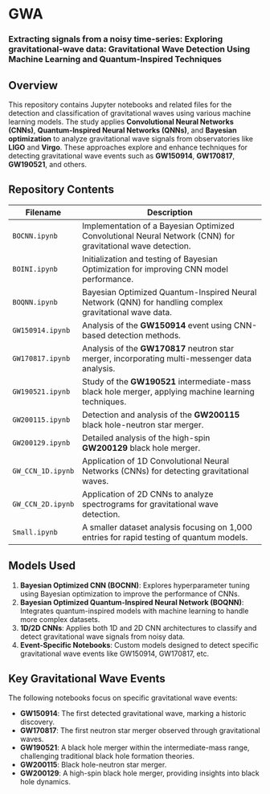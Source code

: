 # GWA
### Extracting signals from a noisy time-series: Exploring gravitational-wave data: Gravitational Wave Detection Using Machine Learning and Quantum-Inspired Techniques

## Overview

This repository contains Jupyter notebooks and related files for the detection and classification of gravitational waves using various machine learning models. The study applies **Convolutional Neural Networks (CNNs)**, **Quantum-Inspired Neural Networks (QNNs)**, and **Bayesian optimization** to analyze gravitational wave signals from observatories like **LIGO** and **Virgo**. These approaches explore and enhance techniques for detecting gravitational wave events such as **GW150914**, **GW170817**, **GW190521**, and others.

## Repository Contents

| Filename         | Description                                                                                         |
|------------------|-----------------------------------------------------------------------------------------------------|
| `BOCNN.ipynb`    | Implementation of a Bayesian Optimized Convolutional Neural Network (CNN) for gravitational wave detection. |
| `BOINI.ipynb`    | Initialization and testing of Bayesian Optimization for improving CNN model performance.            |
| `BOQNN.ipynb`    | Bayesian Optimized Quantum-Inspired Neural Network (QNN) for handling complex gravitational wave data.|
| `GW150914.ipynb` | Analysis of the **GW150914** event using CNN-based detection methods.                                |
| `GW170817.ipynb` | Analysis of the **GW170817** neutron star merger, incorporating multi-messenger data analysis.       |
| `GW190521.ipynb` | Study of the **GW190521** intermediate-mass black hole merger, applying machine learning techniques.  |
| `GW200115.ipynb` | Detection and analysis of the **GW200115** black hole-neutron star merger.                           |
| `GW200129.ipynb` | Detailed analysis of the high-spin **GW200129** black hole merger.                                   |
| `GW_CCN_1D.ipynb`| Application of 1D Convolutional Neural Networks (CNNs) for detecting gravitational waves.            |
| `GW_CCN_2D.ipynb`| Application of 2D CNNs to analyze spectrograms for gravitational wave detection.                     |
| `Small.ipynb`    | A smaller dataset analysis focusing on 1,000 entries for rapid testing of quantum models.            |

## Models Used

1. **Bayesian Optimized CNN (BOCNN)**: Explores hyperparameter tuning using Bayesian optimization to improve the performance of CNNs.
2. **Bayesian Optimized Quantum-Inspired Neural Network (BOQNN)**: Integrates quantum-inspired models with machine learning to handle more complex datasets.
3. **1D/2D CNNs**: Applies both 1D and 2D CNN architectures to classify and detect gravitational wave signals from noisy data.
4. **Event-Specific Notebooks**: Custom models designed to detect specific gravitational wave events like GW150914, GW170817, etc.

## Key Gravitational Wave Events

The following notebooks focus on specific gravitational wave events:
- **GW150914**: The first detected gravitational wave, marking a historic discovery.
- **GW170817**: The first neutron star merger observed through gravitational waves.
- **GW190521**: A black hole merger within the intermediate-mass range, challenging traditional black hole formation theories.
- **GW200115**: Black hole-neutron star merger.
- **GW200129**: A high-spin black hole merger, providing insights into black hole dynamics.

